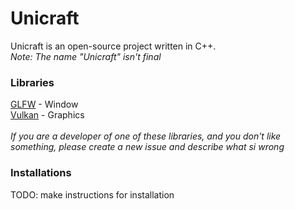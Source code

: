 # Unicraft
Unicraft is an open-source project written in C++. <br> _Note: The name "Unicraft" isn't final_

### Libraries
[GLFW](https://glfw.org) - Window<br>[Vulkan](https://lunarg.com/vulkan-sdk/) - Graphics<br><br>*If you are a developer of one of these libraries, and you don't like something, please create a new issue and describe what si wrong*

### Installations
TODO: make instructions for installation

